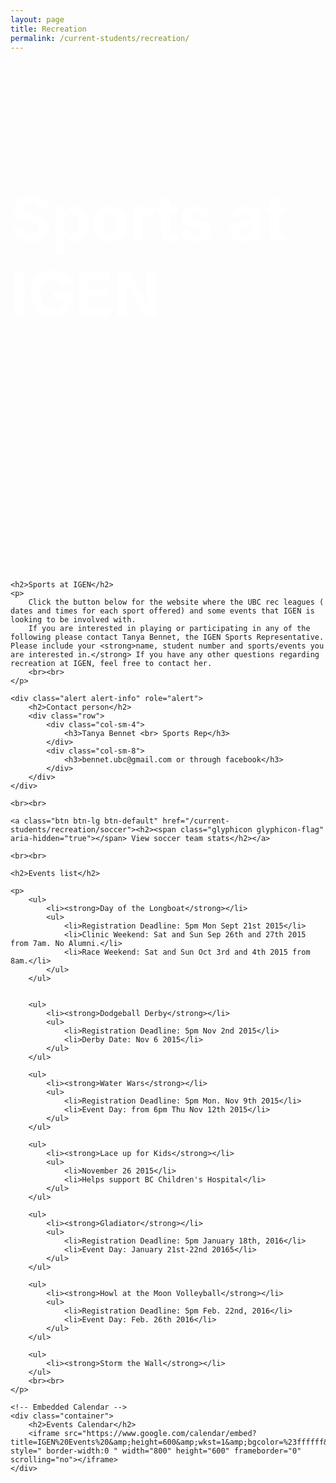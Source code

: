 ```yaml
---
layout: page
title: Recreation	
permalink: /current-students/recreation/
---
```


<div class="container-fluid sportspicture" style="height:800px">
	<div class="container">
		<br><br><br>
		<h2 style="color:white;font-size:100px">Sports at IGEN</h2>
	</div>
</div>
<br>

<div class="container">

	<h2>Sports at IGEN</h2>
	<p>
		Click the button below for the website where the UBC rec leagues ( dates and times for each sport offered) and some events that IGEN is looking to be involved with. 
		If you are interested in playing or participating in any of the following please contact Tanya Bennet, the IGEN Sports Representative. Please include your <strong>name, student number and sports/events you are interested in.</strong> If you have any other questions regarding recreation at IGEN, feel free to contact her. 
		<br><br>
	</p>	

	<div class="alert alert-info" role="alert">
		<h2>Contact person</h2>
		<div class="row">
			<div class="col-sm-4">
				<h3>Tanya Bennet <br> Sports Rep</h3>			
			</div>
			<div class="col-sm-8">
				<h3>bennet.ubc@gmail.com or through facebook</h3>
			</div>
		</div>
	</div>

	<br><br>

	<a class="btn btn-lg btn-default" href="/current-students/recreation/soccer"><h2><span class="glyphicon glyphicon-flag" aria-hidden="true"></span> View soccer team stats</h2></a>

	<br><br>
	
	<h2>Events list</h2>

	<p>
		<ul>
			<li><strong>Day of the Longboat</strong></li>
			<ul>
				<li>Registration Deadline: 5pm Mon Sept 21st 2015</li>
				<li>Clinic Weekend: Sat and Sun Sep 26th and 27th 2015 from 7am. No Alumni.</li>
				<li>Race Weekend: Sat and Sun Oct 3rd and 4th 2015 from 8am.</li>
			</ul>
		</ul>


		<ul>
			<li><strong>Dodgeball Derby</strong></li>
			<ul>
				<li>Registration Deadline: 5pm Nov 2nd 2015</li>
				<li>Derby Date: Nov 6 2015</li>
			</ul>
		</ul>		

	    <ul>
			<li><strong>Water Wars</strong></li>
			<ul>
				<li>Registration Deadline: 5pm Mon. Nov 9th 2015</li>
				<li>Event Day: from 6pm Thu Nov 12th 2015</li>
			</ul>
		</ul>

		<ul>
			<li><strong>Lace up for Kids</strong></li>
			<ul>
				<li>November 26 2015</li>
				<li>Helps support BC Children's Hospital</li>
			</ul>
		</ul> 

		<ul>
			<li><strong>Gladiator</strong></li>
			<ul>
				<li>Registration Deadline: 5pm January 18th, 2016</li>
				<li>Event Day: January 21st-22nd 20165</li>
			</ul>
		</ul> 

		<ul>
			<li><strong>Howl at the Moon Volleyball</strong></li>
			<ul>
				<li>Registration Deadline: 5pm Feb. 22nd, 2016</li>
				<li>Event Day: Feb. 26th 2016</li>
			</ul>
		</ul>

		<ul>
			<li><strong>Storm the Wall</strong></li>
		</ul>
		<br><br>
	</p>	

	<!-- Embedded Calendar -->
	<div class="container">
		<h2>Events Calendar</h2>
		<iframe src="https://www.google.com/calendar/embed?title=IGEN%20Events%20&amp;height=600&amp;wkst=1&amp;bgcolor=%23ffffff&amp;src=integratedengineers.ca_hmiubabl0mrhfevg6iv324ear0%40group.calendar.google.com&amp;color=%23A32929&amp;ctz=America%2FVancouver" style=" border-width:0 " width="800" height="600" frameborder="0" scrolling="no"></iframe>
	</div>

		

</div>
